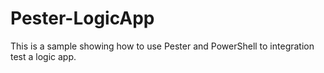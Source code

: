 # Pester-LogicApp
This is a sample showing how to use Pester and PowerShell to integration test a logic app.
